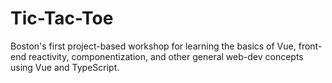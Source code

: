 # Tic-Tac-Toe
Boston's first project-based workshop for learning the basics of Vue, front-end reactivity, componentization, and other general web-dev concepts using Vue and TypeScript.
